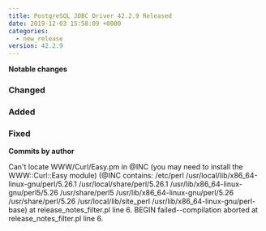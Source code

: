 ```yaml
---
title: PostgreSQL JDBC Driver 42.2.9 Released
date: 2019-12-03 15:58:09 +0000
categories:
  - new_release
version: 42.2.9
---
```

**Notable changes**

### Changed

### Added

### Fixed


<!--more-->

**Commits by author**

Can't locate WWW/Curl/Easy.pm in @INC (you may need to install the WWW::Curl::Easy module) (@INC contains: /etc/perl /usr/local/lib/x86_64-linux-gnu/perl/5.26.1 /usr/local/share/perl/5.26.1 /usr/lib/x86_64-linux-gnu/perl5/5.26 /usr/share/perl5 /usr/lib/x86_64-linux-gnu/perl/5.26 /usr/share/perl/5.26 /usr/local/lib/site_perl /usr/lib/x86_64-linux-gnu/perl-base) at release_notes_filter.pl line 6.
BEGIN failed--compilation aborted at release_notes_filter.pl line 6.
